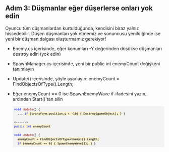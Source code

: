 ## Adım 3: Düşmanlar eğer düşerlerse onları yok edin 
Oyuncu tüm düşmanlardan kurtulduğunda, kendisini biraz yalnız hissedebilir. Düşen düşmanları yok etmemiz ve sonuncusu yenildiğinde ise yeni bir düşman dalgası oluşturmamız gerekiyor! 

- Enemy.cs içerisinde, eğer konumları -Y değerinden düşükse düşmanları destroy edin (yok edin) 
- SpawnManager.cs içerisinde, yeni bir public int enemyCount değişkeni tanımlayın 
- Update() içerisinde, şöyle ayarlayın: enemyCount = FindObjectsOfType<Enemy>().Length; 
- Eğer enemyCount == 0 ise SpawnEnemyWave if-ifadesini yazın, ardından Start()'tan silin 
  
  ![figures](https://raw.githubusercontent.com/Kodluyoruz/taskforce/main/unity-junior-programmer/destroy-enemies-if-they-fall-off/figures/CWC_B.2.5_image3.png)

